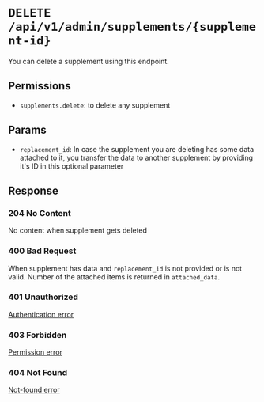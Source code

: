 # `DELETE /api/v1/admin/supplements/{supplement-id}`
You can delete a supplement using this endpoint.


## Permissions
- `supplements.delete`: to delete any supplement

## Params

- `replacement_id`: In case the supplement you are deleting has some data attached to it, you transfer the data to another supplement by providing it's ID in this optional parameter

## Response

### 204 No Content
 No content when supplement gets deleted

### 400 Bad Request
 When supplement has data and `replacement_id` is not provided or is not valid. Number of the attached items is returned in `attached_data`.

### 401 Unauthorized
 [Authentication error](../../authentication-errors.md)

### 403 Forbidden
 [Permission error](../../permission-errors.md)

### 404 Not Found
 [Not-found error](../../not-found-errors.md)
